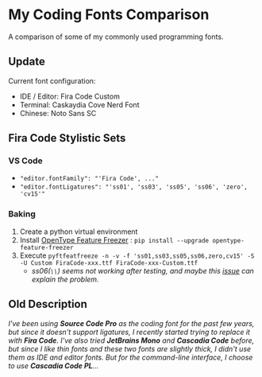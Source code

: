 # My Coding Fonts Comparison

A comparison of some of my commonly used programming fonts.

## Update

Current font configuration:

* IDE / Editor: Fira Code Custom
* Terminal: Caskaydia Cove Nerd Font
* Chinese: Noto Sans SC

## Fira Code Stylistic Sets

### VS Code

* `"editor.fontFamily": "'Fira Code', ..."`
* `"editor.fontLigatures": "'ss01', 'ss03', 'ss05', 'ss06', 'zero', 'cv15'"`

### Baking 

1. Create a python virtual environment
2. Install [OpenType Feature Freezer](https://github.com/twardoch/fonttools-opentype-feature-freezer) : `pip install --upgrade opentype-feature-freezer`
3. Execute `pyftfeatfreeze -n -v -f 'ss01,ss03,ss05,ss06,zero,cv15' -S -U Custom FiraCode-xxx.ttf FiraCode-xxx-Custom.ttf`
   * *ss06(`\\`) seems not working after testing, and maybe this [issue](https://github.com/twardoch/fonttools-opentype-feature-freezer/issues/20) can explain the problem.*

## Old Description

*I've been using **Source Code Pro** as the coding font for the past few years, but since it doesn't support ligatures, I recently started trying to replace it with **Fira Code**. I've also tried **JetBrains Mono** and **Cascadia Code** before, but since I like thin fonts and these two fonts are slightly thick, I didn't use them as IDE and editor fonts. But for the command-line interface, I choose to use **Cascadia Code PL**...*
